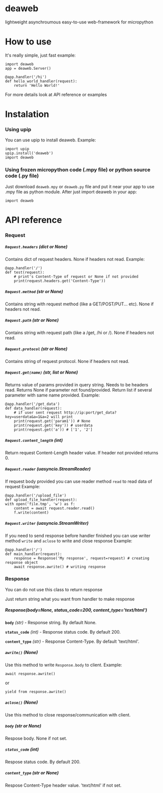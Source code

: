 # deaweb
lightweight asynchroumous easy-to-use web-framework for micropython

# How to use
It's really simple, just fast example:
```
import deaweb
app = deaweb.Server()

@app.handler('/hi')
def hello_world_handler(request):
    return 'Hello World!'
```
For more details look at API reference or examples

# Instalation 
### Using upip
You can use upip to install deaweb. Example: 
```
import upip
upip.install('deaweb')
import deaweb
```
### Using frozen micropython code (.mpy file) or python source code (.py file)
Just download `deaweb.mpy` or `deaweb.py` file and put it near your app to use .mpy file as python module.
After just import deaweb in your app:
```
import deaweb
```

# API reference
### Request
##### **`Request.headers`** _(dict or None)_
Contains dict of request headers. None if headers not read.
Example:
```
@app.handler('/')
def test(request):
    # print's Content-Type of request or None if not provided
    print(request.headers.get('Content-Type'))
```       
##### **`Request.method`** _(str or None)_
Contains string with request method (like a GET/POST/PUT... etc). None if headers not read.

##### **`Request.path`** _(str or None)_
Contains string with request path (like a /get, /hi or /). None if headers not read.

##### **`Request.protocol`** _(str or None)_
Contains string of request protocol. None if headers not read.

##### **`Request.get(name)`** _(str, list or None)_
Returns value of params provided in query string. Needs to be headers read.
Returns None if parameter not found/provided.
Return list if several parameter with same name provided.
Example:
```
@app.handler('/get_data')
def data_handler(request):
    # if user sent request http://ip:port/get_data?key=userdata&a=1&a=2 will print
    print(request.get('param1')) # None
    print(request.get('key')) # userdata
    print(request.get('a')) # ['1', '2']
```

##### **`Request.content_length`** _(int)_
Return request Content-Length header value. If header not provided returns 0.

##### **`Request.reader`** _(uasyncio.StreamReader)_
If request body provided you can use reader method `read` to read data of request
Example:
```
@app.handler('/upload_file')
def upload_file_handler(request):
with open('file.tmp', 'w') as f:
    content = await request.reader.read()
    f.write(content)
```
##### **`Request.writer`** _(uasyncio.StreamWriter)_
If you need to send response before handler finished you can use writer method `write` and `aclose` to write and close response
Example:
```
@app.handler('/')
def main_handler(request):
    response = Response('My response', request=request) # creating response object
    await response.awrite() # writing response
```

### Response
You can do not use this class to return response

Just return string what you want from handler to make response
##### Response(body=None, status_code=200, content_type='text/html')
 **`body`** _(str)_ - Response string. By default None.
 
 **`status_code`** _(int)_ - Response status code. By default 200.
 
 **`content_type`** _(str)_ - Response Content-Type. By default 'text/html'.

##### **`awrite()`** _(None)_
Use this method to write `Response.body` to client.
Example:

```
await response.awrite()
```
or
```
yield from response.awrite()
```

##### **`aclose()`** _(None)_
Use this method to close response/communication with client.

##### **`body`** _(str or None)_
Respose body. None if not set.

##### **`status_code`** _(int)_
Respose status code. By default 200.

##### **`content_type`** _(str or None)_
Respose Content-Type header value. 'text/html' if not set.
